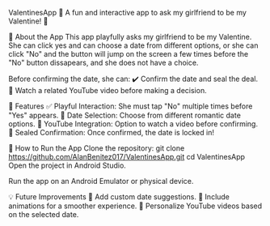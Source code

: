 ValentinesApp 💖
A fun and interactive app to ask my girlfriend to be my Valentine! 🌹

📜 About the App
This app playfully asks my girlfriend to be my Valentine. She can click yes and can choose a date from different options, or she can click "No" and the button will jump on the screen a few times before the "No" button dissapears, and she does not have a choice.

Before confirming the date, she can:
✔️ Confirm the date and seal the deal.
🎥 Watch a related YouTube video before making a decision.

📱 Features
✅ Playful Interaction: She must tap "No" multiple times before "Yes" appears.
🎉 Date Selection: Choose from different romantic date options.
🎥 YouTube Integration: Option to watch a video before confirming.
💌 Sealed Confirmation: Once confirmed, the date is locked in!

🚀 How to Run the App
Clone the repository:
git clone https://github.com/AlanBenitez017/ValentinesApp.git
cd ValentinesApp
Open the project in Android Studio.

Run the app on an Android Emulator or physical device.

💡 Future Improvements
🔹 Add custom date suggestions.
🔹 Include animations for a smoother experience.
🔹 Personalize YouTube videos based on the selected date.
